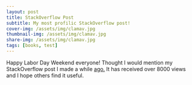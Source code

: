 ```yaml
---
layout: post
title: StackOverflow Post
subtitle: My most profilic StackOverflow post!
cover-img: /assets/img/clamav.jpg
thumbnail-img: /assets/img/clamav.jpg
share-img: /assets/img/clamav.jpg
tags: [books, test]
---
```


Happy Labor Day Weekend everyone! Thought I would mention my StackOverflow post I made a while [ago.](https://stackoverflow.com/questions/38945084/homebrew-mac-update-issues) It has received over 8000 views and I hope others find it useful.
